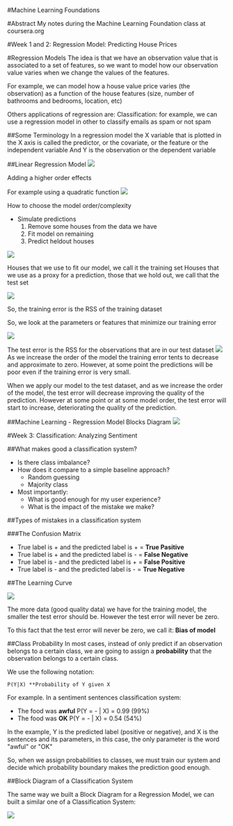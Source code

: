 #Machine Learning Foundations

#Abstract
My notes during the Machine Learning Foundation class at coursera.org

#Week 1 and 2: Regression Model: Predicting House Prices

#Regression Models
The idea is that we have an observation value that is associated to a set of features, so we want to model how our observation value varies when we change the values of the features.

For example, we can model how a house value price varies (the observation) as a function of the house features (size, number of bathrooms and bedrooms, location, etc)

Others applications of regression are:
Classification: for example, we can use a regression model in other to classify emails as spam or not spam

##Some Terminology
In a regression model the X variable that is plotted in the X axis is called the predictor, or the covariate, or the feature or the independent variable
And Y is the observation or the dependent variable 

##Linear Regression Model
<img src="./img/ml_001.jpg">

Adding a higher order effects

For example using a quadratic function
<img src="./img/ml_002.jpg">

How to choose the model order/complexity

- Simulate predictions
	1) Remove some houses from the data we have
	2) Fit model on remaining
	3) Predict heldout houses
	
<img src="./img/ml_003.jpg">

Houses that we use to fit our model, we call it the training set
Houses that we use as a proxy for a prediction, those that we hold out, we call that the test set

<img src="./img/ml_004.jpg">

So, the training error is the RSS of the training dataset

So, we look at the parameters or features that minimize our training error

<img src="./img/ml_005.jpg">

The test error is the RSS for the observations that are in our test dataset
<img src="./img/ml_006.jpg">
As we increase the order of the model the training error tents to decrease and approximate to zero. However, at some point the predictions will be poor even if the training error is very small.

When we apply our model to the test dataset, and as we increase the order of the model, the test error will decrease improving the quality of the prediction. However at some point or at some model order, the test error will start to increase, deteriorating the quality of the prediction.

##Machine Learning - Regression Model Blocks Diagram
<img src="./img/ml_007.jpg">

#Week 3: Classification: Analyzing Sentiment

##What makes good a classification system?

- Is there class imbalance?
- How does it compare to a simple baseline approach?
	- Random guessing
	- Majority class
- Most importantly:
	- What is good enough for my user experience?
	- What is the impact of the mistake we make?
	
##Types of mistakes in a classification system

###The Confusion Matrix

- True label is + and the predicted label is + = **True Pasitive**
- True label is + and the predicted label is - = **False Negative**
- True label is - and the predicted label is + = **False Positive**
- True label is - and the predicted label is - = **True Negative**

##The Learning Curve

<img src="./img/ml_008.png">

The more data (good quality data) we have for the training model, the smaller the test error should be. However the test error will never be zero.

To this fact that the test error will never be zero, we call it: **Bias of model**

##Class Probability
In most cases, instead of only predict if an observation belongs to a certain class, we are going to assign a **probability** that the observation belongs to a certain class.

We use the following notation:

	P(Y|X) **Probability of Y given X

For example. In a sentiment sentences classification system:

- The food was **awful** 	P(Y = - | X) = 0.99 (99%)
- The food was **OK**    	P(Y = - | X) = 0.54 (54%)

In the example, Y is the predicted label (positive or negative), and X is the sentences and its parameters, in this case, the only parameter is the word "awful" or "OK"

So, when we assign probabilities to classes, we must train our system and decide which probability boundary makes the prediction good enough.

##Block Diagram of a Classification System

The same way we built a Block Diagram for a Regression Model, we can built a similar one of a Classification System:

<img src="./img/ml_009.png">

